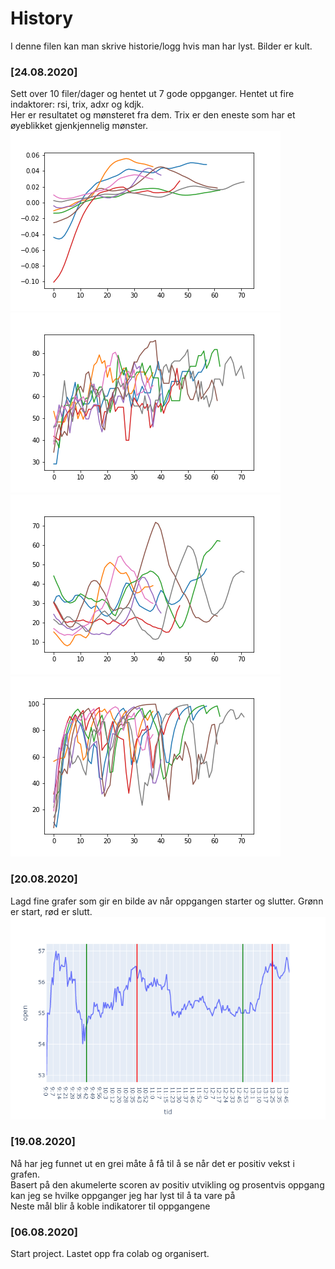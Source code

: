 # History
I denne filen kan man skrive historie/logg hvis man har lyst. Bilder er kult.

### [24.08.2020]
Sett over 10 filer/dager og hentet ut 7 gode oppganger. Hentet ut fire indaktorer: rsi, trix, adxr og kdjk.<br>
Her er resultatet og mønsteret fra dem. Trix er den eneste som har et øyeblikket gjenkjennelig mønster.
![trix](../images/trixplot.png)
![rsi](../images/rsiplot.png)
![adxr](../images/adxrplot.png)
![kdjk](../images/kdjkplot.png)

### [20.08.2020]
Lagd fine grafer som gir en bilde av når oppgangen starter og slutter. Grønn er start, rød er slutt.
![eksempelbilde2](../images/eksempel2.png)

### [19.08.2020]
Nå har jeg funnet ut en grei måte å få til å se når det er positiv vekst i grafen.<br>
Basert på den akumelerte scoren av positiv utvikling og prosentvis oppgang kan jeg se hvilke oppganger jeg har lyst til å ta vare på<br>
Neste mål blir å koble indikatorer til oppgangene

### [06.08.2020]
Start project. Lastet opp fra colab og organisert.